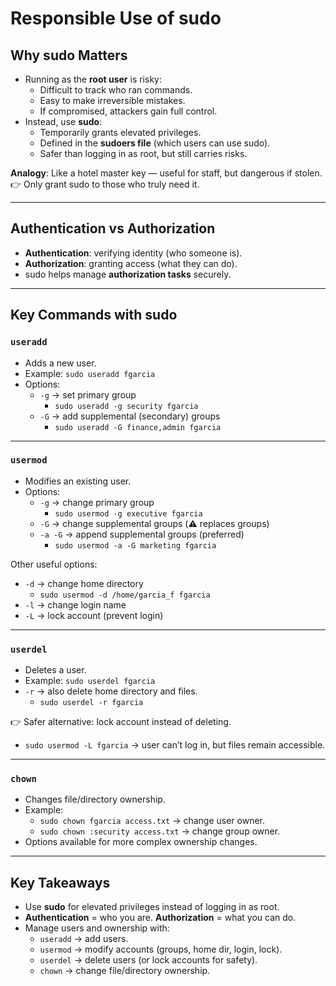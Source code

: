 # Responsible Use of sudo

## Why sudo Matters
- Running as the **root user** is risky:
  - Difficult to track who ran commands.
  - Easy to make irreversible mistakes.
  - If compromised, attackers gain full control.
- Instead, use **sudo**:
  - Temporarily grants elevated privileges.
  - Defined in the **sudoers file** (which users can use sudo).
  - Safer than logging in as root, but still carries risks.

**Analogy**: Like a hotel master key — useful for staff, but dangerous if stolen.  
👉 Only grant sudo to those who truly need it.

---

## Authentication vs Authorization
- **Authentication**: verifying identity (who someone is).  
- **Authorization**: granting access (what they can do).  
- sudo helps manage **authorization tasks** securely.  

---

## Key Commands with sudo

### `useradd`
- Adds a new user.  
- Example: `sudo useradd fgarcia`  
- Options:  
  - `-g` → set primary group  
    - `sudo useradd -g security fgarcia`  
  - `-G` → add supplemental (secondary) groups  
    - `sudo useradd -G finance,admin fgarcia`  

---

### `usermod`
- Modifies an existing user.  
- Options:  
  - `-g` → change primary group  
    - `sudo usermod -g executive fgarcia`  
  - `-G` → change supplemental groups (⚠️ replaces groups)  
  - `-a -G` → append supplemental groups (preferred)  
    - `sudo usermod -a -G marketing fgarcia`  

Other useful options:  
- `-d` → change home directory  
  - `sudo usermod -d /home/garcia_f fgarcia`  
- `-l` → change login name  
- `-L` → lock account (prevent login)  

---

### `userdel`
- Deletes a user.  
- Example: `sudo userdel fgarcia`  
- `-r` → also delete home directory and files.  
  - `sudo userdel -r fgarcia`  

👉 Safer alternative: lock account instead of deleting.  
- `sudo usermod -L fgarcia` → user can’t log in, but files remain accessible.  

---

### `chown`
- Changes file/directory ownership.  
- Example:  
  - `sudo chown fgarcia access.txt` → change user owner.  
  - `sudo chown :security access.txt` → change group owner.  
- Options available for more complex ownership changes.  

---

## Key Takeaways
- Use **sudo** for elevated privileges instead of logging in as root.  
- **Authentication** = who you are. **Authorization** = what you can do.  
- Manage users and ownership with:  
  - `useradd` → add users.  
  - `usermod` → modify accounts (groups, home dir, login, lock).  
  - `userdel` → delete users (or lock accounts for safety).  
  - `chown` → change file/directory ownership.  

